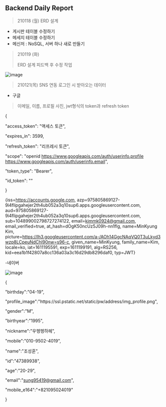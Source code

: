 ## Backend Daily Report

> 210118 (월)
> ERD 설계

- 게시판 테이블 수정하기
- 메세지 테이블 수정하기
- 메신저 : NoSQL, 서버 하나 새로 만들기



> 210119 (화)
>
> ERD 설계 피드백 후 수정 작업

![image](https://user-images.githubusercontent.com/18069587/105013352-82b3c580-5a82-11eb-8c13-7921c9a389cd.png)



> 210121(목)
> SNS 연동 로그인 시 받아오는 데이터

- 구글

> 이메일, 이름, 프로필 사진, jwt형식의 token과 refresh token

{

  "access_token": "액세스 토큰",

  "expires_in": 3599,

  "refresh_token": "리프레시 토큰",

  "scope": "openid https://www.googleapis.com/auth/userinfo.profile https://www.googleapis.com/auth/userinfo.email",

  "token_type": "Bearer",

  "id_token": ""

}

{iss=https://accounts.google.com, azp=975805869127-9i4flipgahejer2th4ub052a3q10sup6.apps.googleusercontent.com, aud=975805869127-9i4flipgahejer2th4ub052a3q10sup6.apps.googleusercontent.com, sub=104899002798727274122, email=kimmk0924@gmail.com, email_verified=true, at_hash=dOgK50ncUz5J09h-nn1fIg, name=MinKyung Kim, picture=https://lh3.googleusercontent.com/a-/AOh14GgcNAqVQ0T3uLkyd3wzp8LCpeuNdChI90nw=s96-c, given_name=MinKyung, family_name=Kim, locale=ko, iat=1611195591, exp=1611199191, alg=RS256, kid=eea1b1f42807a8cc136a03a3c16d29db8296daf0, typ=JWT} 


-네이버 

![image](https://files.slack.com/files-pri/T01JDHV1X35-F01KCGGLEN6/image.png)

{

  "birthday":"04-19",

  "profile_image":"https:\/\/ssl.pstatic.net\/static\/pw\/address\/img_profile.png",

  "gender":"M",

  "birthyear":"1995",

  "nickname":"우헹헹하헤",

  "mobile":"010-9502-4019",

  "name":"조성훈",

  "id":"47389938",

  "age":"20-29",

  "email":"sung95419@gmail.com",

  "mobile_e164":"+821095024019"

}
